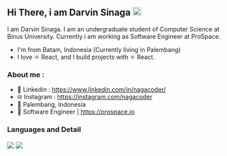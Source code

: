 
<!-- <p align="center">
<a href="https://darvinsinaga.com" target="_blank">
  <img src="https://raw.githubusercontent.com/sultanzio/sultanzio/main/corsair-wallpaper-previewf.jpg">
</a>
</p> -->


## Hi There, i am Darvin Sinaga <img src="https://media.giphy.com/media/hvRJCLFzcasrR4ia7z/giphy.gif" width="20px">


I am  Darvin Sinaga. I am an undergraduate student of Computer Science at Binus University. Currently i am working as Software Engineer at ProSpace.

- I'm from Batam, Indonesia (Currently living in Palembang)
- I love ⚛ React, and I build projects with ⚛ React.


### About me : 

- 📘 Linkedin  : https://www.linkedin.com/in/nagacoder/
- 🌐 Instagram : https://instagram.com/nagacoder
- 📌 Palembang, Indonesia
- 📎 Software Engineer | https://prospace.io



### Languages and Detail
<p>
    <img align="center" src="https://github-readme-stats.vercel.app/api?username=nagacoder&count_private=true&show_icons=true&bg_color=F6F8FA&title_color=5069DF&hide=issues&icon_color=EB445E"/>
    <img align="center" src="https://github-readme-stats.vercel.app/api/top-langs/?username=nagacoder&layout=compact"/>
</p>